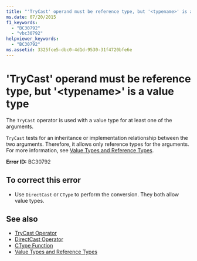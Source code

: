 ```yaml
---
title: "'TryCast' operand must be reference type, but '<typename>' is a value type"
ms.date: 07/20/2015
f1_keywords: 
  - "BC30792"
  - "vbc30792"
helpviewer_keywords: 
  - "BC30792"
ms.assetid: 3325fce5-dbc0-4d1d-9530-31f4720bfe6e
---
```

# 'TryCast' operand must be reference type, but '\<typename>' is a value type
The `TryCast` operator is used with a value type for at least one of the arguments.  
  
 `TryCast` tests for an inheritance or implementation relationship between the two arguments. Therefore, it allows only reference types for the arguments. For more information, see [Value Types and Reference Types](../programming-guide/language-features/data-types/value-types-and-reference-types.md).  
  
 **Error ID:** BC30792  
  
## To correct this error  
  
- Use `DirectCast` or `CType` to perform the conversion. They both allow value types.  
  
## See also

- [TryCast Operator](../language-reference/operators/trycast-operator.md)
- [DirectCast Operator](../language-reference/operators/directcast-operator.md)
- [CType Function](../language-reference/functions/ctype-function.md)
- [Value Types and Reference Types](../programming-guide/language-features/data-types/value-types-and-reference-types.md)
